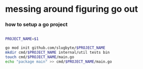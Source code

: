 # messing around figuring go out

### how to setup a go project

```sh

PROJECT_NAME=$1

go mod init github.com/slugbyte/$PROJECT_NAME
mkdir cmd/$PROJECT_NAME internal/util tests bin
touch cmd/$PROJECT_NAME/main.go
echo "package main" >> cmd/$PROJECT_NAME/main.go
```
